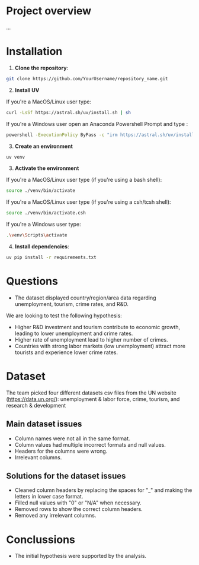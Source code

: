 # Project overview
...

# Installation

1. **Clone the repository**:

```bash
git clone https://github.com/YourUsername/repository_name.git
```

2. **Install UV**

If you're a MacOS/Linux user type:

```bash
curl -LsSf https://astral.sh/uv/install.sh | sh
```

If you're a Windows user open an Anaconda Powershell Prompt and type :

```bash
powershell -ExecutionPolicy ByPass -c "irm https://astral.sh/uv/install.ps1 | iex"
```

3. **Create an environment**

```bash
uv venv 
```

3. **Activate the environment**

If you're a MacOS/Linux user type (if you're using a bash shell):

```bash
source ./venv/bin/activate
```

If you're a MacOS/Linux user type (if you're using a csh/tcsh shell):

```bash
source ./venv/bin/activate.csh
```

If you're a Windows user type:

```bash
.\venv\Scripts\activate
```

4. **Install dependencies**:

```bash
uv pip install -r requirements.txt
```

# Questions 
- The dataset displayed country/region/area data regarding unemployment, tourism, crime rates, and R&D.

We are looking to test the following hypothesis:

- Higher R&D investment and tourism contribute to economic growth, leading to lower unemployment and crime rates.
- Higher rate of unemployment lead to higher number of crimes.
- Countries with strong labor markets (low unemployment) attract more tourists and experience lower crime rates.

# Dataset 
The team picked four different datasets csv files from the UN website (https://data.un.org/): unemployment & labor force, crime, tourism, and research & development

## Main dataset issues

- Column names were not all in the same format.
- Column values had multiple incorrect formats and null values.
- Headers for the columns were wrong.
- Irrelevant columns.

## Solutions for the dataset issues
- Cleaned column headers by replacing the spaces for "_" and making the letters in lower case format.
- Filled null values with "0" or "N/A" when necessary.
- Removed rows to show the correct column headers.
- Removed any irrelevant columns.

# Conclussions
- The initial hypothesis were supported by the analysis.
